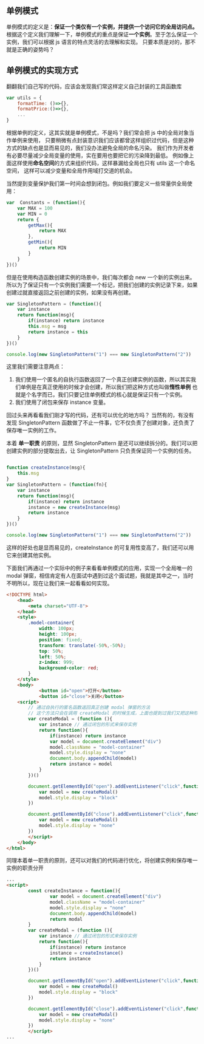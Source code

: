 ## 单例模式

单例模式的定义是：**保证一个类仅有一个实例，并提供一个访问它的全局访问点。**
根据这个定义我们理解一下，单例模式的重点是保证**一个实例**。至于怎么保证一个实例，我们可以根据 js 语言的特点灵活的去理解和实现。
只要本质是对的，那不就是正确的姿势吗？

## 单例模式的实现方式

翻翻我们自己写的代码，应该会发现我们常这样定义自己封装的工具函数库

```js
var utils = {
	formatTime: ()=>{},
	formatPrice:()=>{},
	...
}
```
根据单例的定义，这其实就是单例模式，不是吗？我们常会把 js 中的全局对象当作单例来使用，
只要稍微有点封装意识我们应该都曾这样组织过代码，但是这种方式的缺点也是显而易见的，我们没办法避免全局的命名污染。
我们作为开发者有必要尽量减少全局变量的使用，实在要用也要把它的污染降到最低。
例如像上面这样使用**命名空间**的方式来组织代码，这样暴漏给全局也只有 utils 这一个命名空间，
这样可以减少变量和全局作用域打交道的机会。

当然提到变量保护我们第一时间会想到闭包。例如我们要定义一些常量供全局使用：

```js
var  Constants = (function(){
	var MAX = 100
	var MIN = 0
	return {
		getMax(){
			return MAX
		},
		getMin(){
			return MIN
		}
	}
})()
```

但是在使用构造函数创建实例的场景中，我们每次都会 new 一个新的实例出来。
所以为了保证只有一个实例我们需要一个标记，把我们创建的实例记录下来，如果创建过就直接返回之前创建的实例，如果没有再创建。

```js
var SingletonPattern = (function(){
	var instance
	return function(msg){
		if(instance) return instance
		this.msg = msg
		return instance = this
	}
})()

console.log(new SingletonPattern("1") === new SingletonPattern("2"))
```

这里我们需要注意两点：

1. 我们使用一个匿名的自执行函数返回了一个真正创建实例的函数，所以其实我们单例是在真正使用的时候才会创建，所以我们把这种方式也叫做**惰性单例**  也就是个名字而已，我们只要记住单例模式的核心就是保证只有一个实例。
2. 我们使用了闭包来保存 instance 变量。

回过头来再看看我们刚才写的代码，还有可以优化的地方吗？ 当然有的，有没有发现 SingletonPattern 函数做了不止一件事，它不仅负责了创建对象，还负责了保存唯一实例的工作。

本着 **单一职责** 的原则，显然 SingletonPattern 是还可以继续拆分的。我们可以把创建实例的部分提取出去，让 SingletonPattern 只负责保证同一个实例的任务。

```js

function createInstance(msg){
	this.msg
}
var SingletonPattern = (function(fn){
	var instance
	return function(msg){
		if(instance) return instance
		instance = new createInstance(msg)
		return instance
	}
})()

console.log(new SingletonPattern("1") === new SingletonPattern("2"))
```
这样的好处也是显而易见的，createInstance 的可复用性变高了，我们还可以用它来创建其他实例。

下面我们再通过一个实际中的例子来看看单例模式的应用，实现一个全局唯一的 modal 弹窗，相信肯定有人在面试中遇到过这个面试题，我就是其中之一，当时不明所以，现在让我们来一起看看如何实现。


```html
<!DOCTYPE html>
	<head>
		<meta charset="UTF-8">	
	</head>
	<style>
		.model-container{
			width: 100px;
			height: 100px;
			position: fixed;
			transform: translate(-50%,-50%);
			top: 50%;
			left: 50%;
			z-index: 999;
			background-color: red;
		}
	</style>
	<body>
			<button id="open">打开</button>
			<button id="close">关闭</button>
	<script>
		// 通过自执行的匿名函数返回真正创建 modal 弹窗的方法
		// 这个方法只会在调用 createModal 的时候生成，上面也提到过我们又把这种形式的单例模式叫做惰性单列
		var createModal = (function (){
			var instance // 通过闭包的形式来保存实例
			return function(){
				if(instance) return instance
				var model = document.createElement("div")
				model.className = "model-container"
				model.style.display = "none"
				document.body.appendChild(model)
				return instance = model
			}
		})() 

		document.getElementById("open").addEventListener("click",function(){
			var model = new createModal()
			model.style.display = "block"
		})

		document.getElementById("close").addEventListener("click",function(){
			var model = new createModal()
			model.style.display = "none"
		})
		</script>
	</body>
</html>
```

同理本着单一职责的原则，还可以对我们的代码进行优化，将创建实例和保存唯一实例的职责分开

```html
...
<script>
		const createInstance = function(){
				var model = document.createElement("div")
				model.className = "model-container"
				model.style.display = "none"
				document.body.appendChild(model)
				return modal
		}
		var createModal = (function (){
			var instance // 通过闭包的形式来保存实例
			return function(){
				if(instance) return instance
				instance = createInstance()
				return instance
			}
		})() 

		document.getElementById("open").addEventListener("click",function(){
			var model = new createModal()
			model.style.display = "block"
		})

		document.getElementById("close").addEventListener("click",function(){
			var model = new createModal()
			model.style.display = "none"
		})
		</script>
...
```

